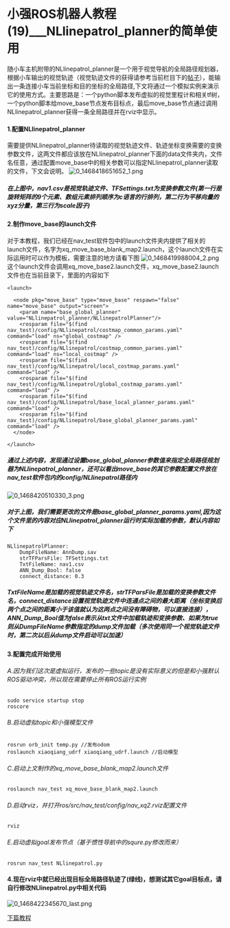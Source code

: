 # 小强ROS机器人教程(19)___NLlinepatrol_planner的简单使用<br>
随小车主机附带的NLlinepatrol_planner是一个用于视觉导航的全局路径规划器，根据小车输出的视觉轨迹（视觉轨迹文件的获得请参考当前栏目下的[帖子](http://community.bwbot.org/topic/57/%E8%A7%86%E8%A7%89%E5%AF%BC%E8%88%AA%E8%B7%AF%E5%BE%84%E7%BC%96%E8%BE%91%E5%99%A8%E4%BD%BF%E7%94%A8%E6%95%99%E7%A8%8B)），能输出一条连接小车当前坐标和目的坐标的全局路径,下文将通过一个模拟实例来演示它的使用方式。主要思路是：一个python脚本发布虚拟的视觉里程计和相关tf树，一个python脚本给move_base节点发布目标点，最后move_base节点通过调用NLlinepatrol_planner获得一条全局路径并在rviz中显示。
#### 1.配置NLlinepatrol_planner
需要提供NLlinepatrol_planner待读取的视觉轨迹文件、轨迹坐标变换需要的变换参数文件，这两文件都应该放在NLlinepatrol_planner下面的data文件夹内，文件名任意，通过配置move_base中的相关参数可以指定NLlinepatrol_planner读取的文件，下文会说明。
![0_1468418651652_1.png](http://community.bwbot.org/uploads/files/1468418689139-1.png) 
##### 在上图中，nav1.csv是视觉轨迹文件、TFSettings.txt为变换参数文件(第一行是旋转矩阵的9个元素、数组元素排列顺序为c语言的行排列，第二行为平移向量的xyz分量，第三行为scale因子)

#### 2.制作move_base的launch文件
对于本教程，我们已经在nav_test软件包中的launch文件夹内提供了相关的launch文件，名字为xq_move_base_blank_map2.launch，这个launch文件在实际运用时可以作为模板，需要注意的地方请看下图
![0_1468419988004_2.png](http://community.bwbot.org/uploads/files/1468420021611-2.png) 
这个launch文件会调用xq_move_base2.launch文件，xq_move_base2.launch文件也在当前目录下，里面的内容如下
```
<launch>

  <node pkg="move_base" type="move_base" respawn="false" name="move_base" output="screen">
    <param name="base_global_planner" value="NLlinepatrol_planner/NLlinepatrolPlanner"/>
    <rosparam file="$(find nav_test)/config/NLlinepatrol/costmap_common_params.yaml" command="load" ns="global_costmap" />
    <rosparam file="$(find nav_test)/config/NLlinepatrol/costmap_common_params.yaml" command="load" ns="local_costmap" />
    <rosparam file="$(find nav_test)/config/NLlinepatrol/local_costmap_params.yaml" command="load" />
    <rosparam file="$(find nav_test)/config/NLlinepatrol/global_costmap_params.yaml" command="load" />
    <rosparam file="$(find nav_test)/config/NLlinepatrol/base_local_planner_params.yaml" command="load" />
    <rosparam file="$(find nav_test)/config/NLlinepatrol/base_global_planner_params.yaml" command="load" />
  </node>

</launch>
```
##### 通过上述内容，发现通过设置base_global_planner参数值来指定全局路径规划器为NLlinepatrol_planner，还可以看出move_base的其它参数配置文件放在nav_test软件包内的config/NLlinepatrol路径内
![0_1468420510330_3.png](http://community.bwbot.org/uploads/files/1468420545675-3.png) 
##### 对于上图，我们需要更改的文件是base_global_planner_params.yaml,因为这个文件里的内容对应NLlinepatrol_planner运行时实际加载的参数，默认内容如下
```
NLlinepatrolPlanner:
    DumpFileName: AnnDump.sav
    strTFParsFile: TFSettings.txt
    TxtFileName: nav1.csv
    ANN_Dump_Bool: false
    connect_distance: 0.3
```
##### TxtFileName是加载的视觉轨迹文件名，strTFParsFile是加载的变换参数文件名，connect_distance设置视觉轨迹文件中连通点之间的最大距离（坐标变换后两个点之间的距离小于该值就认为这两点之间没有障碍物，可以直接连接），ANN_Dump_Bool值为false表示从txt文件中加载轨迹和变换参数、如果为true则从DumpFileName参数指定的dump文件加载（多次使用同一个视觉轨迹文件时，第二次以后从dump文件启动可以加速）
#### 3.配置完成开始使用
###### A.因为我们这次是虚拟运行，发布的一些topic是没有实际意义的但是和小强默认ROS驱动冲突，所以现在需要停止所有ROS运行实例
```
sudo service startup stop
roscore
```
###### B.启动虚拟topic和小强模型文件
```
rosrun orb_init temp.py //发布odom
roslaunch xiaoqiang_udrf xiaoqiang_udrf.launch //启动模型
```
###### C.启动上文制作的xq_move_base_blank_map2.launch文件
```
roslaunch nav_test xq_move_base_blank_map2.launch
```
###### D.启动rviz，并打开ros/src/nav_test/config/nav_xq2.rviz配置文件
```
rviz
```
###### E.启动虚拟goal发布节点（基于惯性导航中的squre.py修改而来）
```
rosrun nav_test NLlinepatrol.py
```
#### 4.现在rviz中就已经出现目标全局路径轨迹了(绿线)，想测试其它goal目标点，请自行修改NLlinepatrol.py中相关代码
![0_1468422345670_last.png](http://community.bwbot.org/uploads/files/1468422398283-last.png)


[下篇教程](http://community.bwbot.org/topic/20/%E5%B0%8F%E5%BC%BAros%E6%9C%BA%E5%99%A8%E4%BA%BA%E6%95%99%E7%A8%8B-20-___%E8%8E%B7%E5%8F%96%E5%B0%8F%E8%BD%A6%E8%A7%86%E8%A7%89%E9%87%8C%E7%A8%8B%E8%AE%A1%E5%B9%B6%E5%9C%A8rviz%E4%B8%AD%E6%98%BE%E7%A4%BA%E5%B0%8F%E8%BD%A6%E8%BD%A8%E8%BF%B9)
